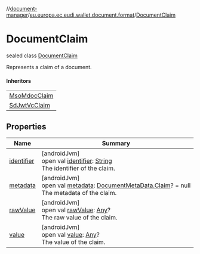 //[document-manager](../../../index.md)/[eu.europa.ec.eudi.wallet.document.format](../index.md)/[DocumentClaim](index.md)

# DocumentClaim

sealed class [DocumentClaim](index.md)

Represents a claim of a document.

#### Inheritors

| |
|---|
| [MsoMdocClaim](../-mso-mdoc-claim/index.md) |
| [SdJwtVcClaim](../-sd-jwt-vc-claim/index.md) |

## Properties

| Name | Summary |
|---|---|
| [identifier](identifier.md) | [androidJvm]<br>open val [identifier](identifier.md): [String](https://kotlinlang.org/api/latest/jvm/stdlib/kotlin/-string/index.html)<br>The identifier of the claim. |
| [metadata](metadata.md) | [androidJvm]<br>open val [metadata](metadata.md): [DocumentMetaData.Claim](../../eu.europa.ec.eudi.wallet.document.metadata/-document-meta-data/-claim/index.md)? = null<br>The metadata of the claim. |
| [rawValue](raw-value.md) | [androidJvm]<br>open val [rawValue](raw-value.md): [Any](https://kotlinlang.org/api/latest/jvm/stdlib/kotlin/-any/index.html)?<br>The raw value of the claim. |
| [value](value.md) | [androidJvm]<br>open val [value](value.md): [Any](https://kotlinlang.org/api/latest/jvm/stdlib/kotlin/-any/index.html)?<br>The value of the claim. |
